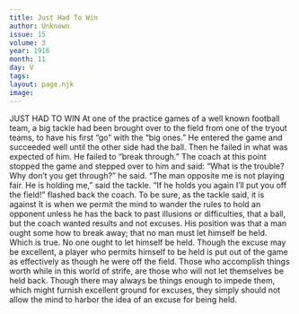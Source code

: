 ```yaml
---
title: Just Had To Win
author: Unknown
issue: 15
volume: 3
year: 1916
month: 11
day: V
tags:
layout: page.njk
image:
---
```

JUST HAD TO WIN       At one of the practice games of a well known football team, a big tackle had been brought over to the field from one of the tryout teams, to have his first “go” with the “big ones.” He entered the game and succeeded well until the other side had the ball. Then he failed in what was expected of him. He failed to “break through.” The coach at this point stopped the game and stepped over to him and said:       “What is the trouble? Why don’t you get through?” he said.       “The man opposite me is not playing fair. He is holding me,” said the tackle.       “If he holds you again I’ll put you off the field!” flashed back the coach.      To be sure, as the tackle said, it is against It is when we permit the mind to wander the rules to hold an opponent unless he has the back to past illusions or difficulties, that a ball, but the coach wanted results and not excuses. His position was that a man ought some how to break away; that no man must let himself be held. Which is true. No one ought to let himself be held. Though the excuse may be excellent, a player who permits himself to be held is put out of the game as effectively as though he were off the field.       Those who accomplish things worth while in this world of strife, are those who will not let themselves be held back. Though there may always be things enough to impede them, which might furnish excellent ground for excuses, they simply should not allow the mind to harbor the idea of an excuse for being held.    




